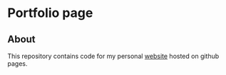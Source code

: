 # Portfolio page

## About
This repository contains code for my personal [website](https://1jsingh.github.io) hosted on github pages.
